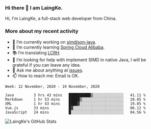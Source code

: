 ### Hi there 👋 I am LaingKe.

Hi, I'm LaingKe, a full-stack web developer from China.

### More about my recent activity

- 🔭 I’m currently working on [simdjson-java](https://github.com/laingke/simdjson-java).
- 🌱 I’m currently learning [Spring Cloud Alibaba](https://github.com/alibaba/spring-cloud-alibaba).
- :books: I’m translating [LCRH](https://github.com/LCTT/LCRH).
- 🤔 I’m looking for help with implement SIMD in native Java, I will be grateful if you can leave any idea.
- 💬 Ask me about anything at [issues](https://github.com/laingke/laingke/issues).
- 📫 How to reach me: Email is OK.

<!--START_SECTION:waka-->
```text
Week: 12 November, 2020 - 19 November, 2020

Java         3 hrs 43 mins   ██████████▒░░░░░░░░░░░░░░   41.11 % 
Markdown     1 hr 53 mins    █████▒░░░░░░░░░░░░░░░░░░░   20.85 % 
XML          1 hr 43 mins    ████▓░░░░░░░░░░░░░░░░░░░░   19.05 % 
Vue.js       33 mins         █▓░░░░░░░░░░░░░░░░░░░░░░░   06.12 % 
JavaScript   24 mins         █░░░░░░░░░░░░░░░░░░░░░░░░   04.56 % 
```
<!--END_SECTION:waka-->

![LaingKe's GitHub Stats](https://github-readme-stats.vercel.app/api?username=laingke&show_icons=true&theme=nightowl&count_private=true)
